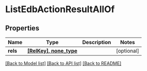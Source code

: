 # ListEdbActionResultAllOf

## Properties
Name | Type | Description | Notes
------------ | ------------- | ------------- | -------------
**rels** | [**[RelKey], none_type**](RelKey.md) |  | [optional] 

[[Back to Model list]](../README.md#documentation-for-models) [[Back to API list]](../README.md#documentation-for-api-endpoints) [[Back to README]](../README.md)


